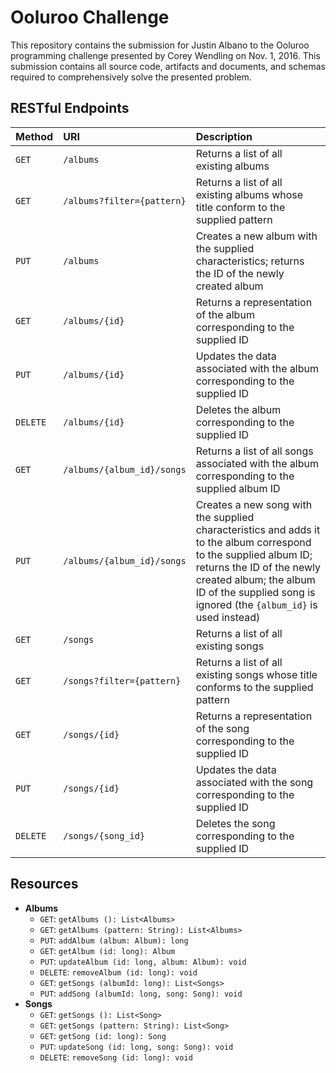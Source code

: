 # Ooluroo Challenge
This repository contains the submission for Justin Albano to the Ooluroo programming challenge presented by Corey Wendling on Nov. 1, 2016. This submission contains all source code, artifacts and documents, and schemas required to comprehensively solve the presented problem.

## RESTful Endpoints
| Method        | URI           | Description  |
|:-------------|:-------------|:-----|
| `GET` | `/albums` | Returns a list of all existing albums |
| `GET` | `/albums?filter={pattern}` | Returns a list of all existing albums whose title conform to the supplied pattern |
| `PUT` | `/albums` | Creates a new album with the supplied characteristics; returns the ID of the newly created album |
| `GET` | `/albums/{id}` | Returns a representation of the album corresponding to the supplied ID |
| `PUT` | `/albums/{id}` | Updates the data associated with the album corresponding to the supplied ID |
| `DELETE` | `/albums/{id}` | Deletes the album corresponding to the supplied ID |
| `GET` | `/albums/{album_id}/songs` | Returns a list of all songs associated with the album corresponding to the supplied album ID |
| `PUT` | `/albums/{album_id}/songs` | Creates a new song with the supplied characteristics and adds it to the album correspond to the supplied album ID; returns the ID of the newly created album; the album ID of the supplied song is ignored (the `{album_id}` is used instead) |
| `GET` | `/songs` | Returns a list of all existing songs |
| `GET` | `/songs?filter={pattern}` | Returns a list of all existing songs whose title conforms to the supplied pattern |
| `GET` | `/songs/{id}` | Returns a representation of the song corresponding to the supplied ID |
| `PUT` | `/songs/{id}` | Updates the data associated with the song corresponding to the supplied ID |
| `DELETE` | `/songs/{song_id}` | Deletes the song corresponding to the supplied ID |

## Resources
 - **Albums**
   - `GET`: `getAlbums (): List<Albums>`
   - `GET`: `getAlbums (pattern: String): List<Albums>`
   - `PUT`: `addAlbum (album: Album): long`
   - `GET`: `getAlbum (id: long): Album`
   - `PUT`: `updateAlbum (id: long, album: Album): void`
   - `DELETE`: `removeAlbum (id: long): void`
   - `GET`: `getSongs (albumId: long): List<Songs>`
   - `PUT`: `addSong (albumId: long, song: Song): void`
 - **Songs**
   - `GET`: `getSongs (): List<Song>`
   - `GET`: `getSongs (pattern: String): List<Song>`
   - `GET`: `getSong (id: long): Song`
   - `PUT`: `updateSong (id: long, song: Song): void`
   - `DELETE`: `removeSong (id: long): void`
